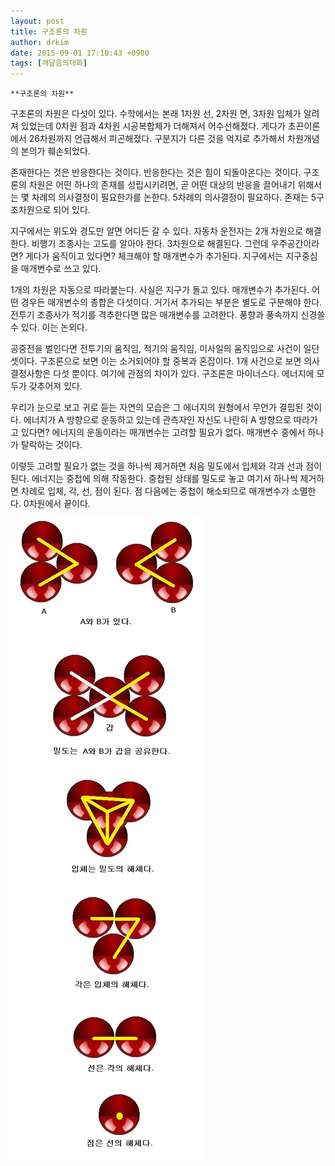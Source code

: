 ```yaml
---
layout: post
title: 구조론의 차원
author: drkim
date: 2015-09-01 17:10:43 +0900
tags: [깨달음의대화]
---
```

 


    **구조론의 차원**

  


구조론의 차원은 다섯이 있다. 수학에서는 본래 1차원 선, 2차원 면, 3차원 입체가 알려져 있었는데 0차원 점과 4차원 시공복합체가 더해져서 어수선해졌다. 게다가 초끈이론에서 26차원까지 언급해서 피곤해졌다. 구분지가 다른 것을 억지로 추가해서 차원개념의 본의가 훼손되었다. 

  


존재한다는 것은 반응한다는 것이다. 반응한다는 것은 힘이 되돌아온다는 것이다. 구조론의 차원은 어떤 하나의 존재를 성립시키려면, 곧 어떤 대상의 반응을 끌어내기 위해서는 몇 차례의 의사결정이 필요한가를 논한다. 5차례의 의사결정이 필요하다. 존재는 5구조차원으로 되어 있다. 

  


지구에서는 위도와 경도만 알면 어디든 갈 수 있다. 자동차 운전자는 2개 차원으로 해결한다. 비행기 조종사는 고도를 알아야 한다. 3차원으로 해결된다. 그런데 우주공간이라면? 게다가 움직이고 있다면? 체크해야 할 매개변수가 추가된다. 지구에서는 지구중심을 매개변수로 쓰고 있다. 

  


1개의 차원은 자동으로 따라붙는다. 사실은 지구가 돌고 있다. 매개변수가 추가된다. 어떤 경우든 매개변수의 총합은 다섯이다. 거기서 추가되는 부분은 별도로 구분해야 한다. 전투기 조종사가 적기를 격추한다면 많은 매개변수를 고려한다. 풍향과 풍속까지 신경쓸 수 있다. 이는 논외다. 

  


공중전을 벌인다면 전투기의 움직임, 적기의 움직임, 미사일의 움직임으로 사건이 일단 셋이다. 구조론으로 보면 이는 소거되어야 할 중복과 혼잡이다. 1개 사건으로 보면 의사결정사항은 다섯 뿐이다. 여기에 관점의 차이가 있다. 구조론은 마이너스다. 에너지에 모두가 갖추어져 있다. 

  


우리가 눈으로 보고 귀로 듣는 자연의 모습은 그 에너지의 원형에서 무언가 결핍된 것이다. 에너지가 A 방향으로 운동하고 있는데 관측자인 자신도 나란히 A 방향으로 따라가고 있다면? 에너지의 운동이라는 매개변수는 고려할 필요가 없다. 매개변수 중에서 하나가 탈락하는 것이다. 

  


이렇듯 고려할 필요가 없는 것을 하나씩 제거하면 처음 밀도에서 입체와 각과 선과 점이 된다. 에너지는 중첩에 의해 작동한다. 중첩된 상태를 밀도로 놓고 여기서 하나씩 제거하면 차례로 입체, 각, 선, 점이 된다. 점 다음에는 중첩이 해소되므로 매개변수가 소멸한다. 0차원에서 끝이다. 

  



 ![](/files/attach/images/198/143/618/17.jpg)